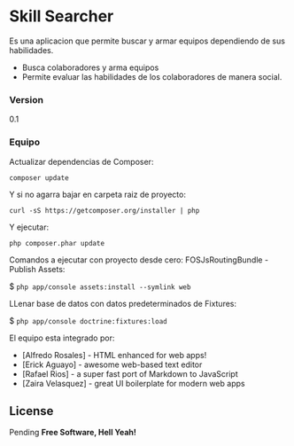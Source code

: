 # Skill Searcher
Es una aplicacion que permite buscar y armar equipos dependiendo de sus habilidades.
  - Busca colaboradores y arma equipos
  - Permite evaluar las habilidades de los colaboradores de manera social.
### Version
0.1
### Equipo

Actualizar dependencias de Composer:

```composer update```

Y si no agarra bajar en carpeta raiz de proyecto:

```curl -sS https://getcomposer.org/installer | php```

Y ejecutar:

```php composer.phar update```

Comandos a ejecutar con proyecto desde cero:
FOSJsRoutingBundle - Publish Assets: 
 
$ ```php app/console assets:install --symlink web```

LLenar base de datos con datos predeterminados de Fixtures:

$ ```php app/console doctrine:fixtures:load```

El equipo esta integrado por:

* [Alfredo Rosales] - HTML enhanced for web apps!
* [Erick Aguayo] - awesome web-based text editor
* [Rafael Rios] - a super fast port of Markdown to JavaScript
* [Zaira Velasquez] - great UI boilerplate for modern web apps

License
----
Pending
**Free Software, Hell Yeah!**


